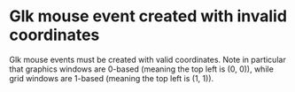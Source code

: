 # Glk mouse event created with invalid coordinates

Glk mouse events must be created with valid coordinates. Note in particular that graphics windows are 0-based (meaning the top left is (0, 0)), while grid windows are 1-based (meaning the top left is (1, 1)).
